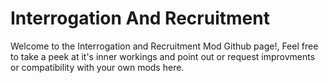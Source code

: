# Interrogation And Recruitment

Welcome to the Interrogation and Recruitment Mod Github page!, Feel free to take a peek at it's inner workings and point out or request improvments or compatibility with your own mods here.
